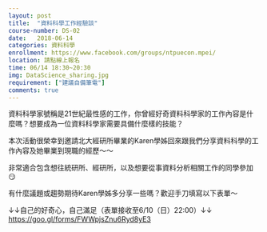 ```yaml
---
layout: post
title:  "資料科學工作經驗談"
course-number: DS-02
date:   2018-06-14
categories: 資料科學
enrollment: https://www.facebook.com/groups/ntpuecon.mpei/
location: 請點線上報名
time: 06/14 18:30~20:30
img: DataScience_sharing.jpg
requirement: ["建議自備筆電"]
comments: true
---
```


資料科學家號稱是21世紀最性感的工作，你曾經好奇資料科學家的工作內容是什麼嗎？想要成為一位資料科學家需要具備什麼樣的技能？

本次活動很榮幸到邀請北大經研所畢業的Karen學姊回來跟我們分享資料科學的工作內容及她畢業到現職的經歷～～

非常適合包含想往統研所、經研所，以及想要從事資料分析相關工作的同學參加😏

有什麼議題或趨勢期待Karen學姊多分享一些嗎？歡迎手刀填寫以下表單～

↓↓自己的好奇心，自己滿足（表單接收至6/10（日）22:00）↓↓
https://goo.gl/forms/FWWpjsZnu6Ryd8yE3






